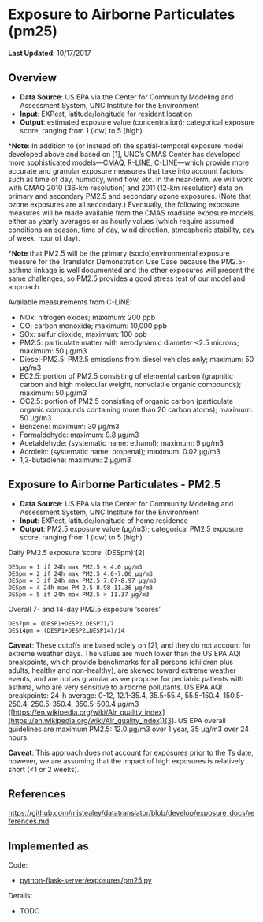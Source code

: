# Exposure to Airborne Particulates (pm25)

**Last Updated**: 10/17/2017

## Overview

- **Data Source**: US EPA via the Center for Community Modeling and Assessment System, UNC Institute for the Environment 
- **Input**: EXPest, latitude/longitude for resident location
- **Output**: estimated exposure value (concentration); categorical exposure score, ranging from 1 (low) to 5 (high)

***Note**: In addition to (or instead of) the spatial-temporal exposure model developed above and based on [1], UNC’s CMAS Center has developed more sophisticated models—[CMAQ, R-LINE, C-LINE](https://github.com/RENCI/nih-exposures-api/blob/master/exposure-docs/RLINE-CLINE-CMAQ-Models.md)—which provide more accurate and granular exposure measures that take into account factors such as time of day, humidity, wind flow, etc. In the near-term, we will work with CMAQ 2010 (36-km resolution) and 2011 (12-km resolution) data on primary and secondary PM2.5 and secondary ozone exposures. (Note that ozone exposures are all secondary.) Eventually, the following exposure measures will be made available from the CMAS roadside exposure models, either as yearly averages or as hourly values (which require assumed conditions on season, time of day, wind direction, atmospheric stability, day of week, hour of day).  

***Note** that PM2.5 will be the primary (socio)environmental exposure measure for the Translator Demonstration Use Case because the PM2.5-asthma linkage is well documented and the other exposures will present the same challenges, so PM2.5 provides a good stress test of our model and approach.

Available measurements from C-LINE:

- NOx: nitrogen oxides; maximum: 200 ppb
- CO: carbon monoxide; maximum: 10,000 ppb
- SOx: sulfur dioxide; maximum: 100 ppb
- PM2.5: particulate matter with aerodynamic diameter <2.5 microns; maximum: 50 μg/m3
- Diesel-PM2.5: PM2.5 emissions from diesel vehicles only; maximum: 50 μg/m3
- EC2.5: portion of PM2.5 consisting of elemental carbon (graphitic carbon and high molecular weight, nonvolatile organic compounds); maximum: 50 μg/m3
- OC2.5: portion of PM2.5 consisting of organic carbon (particulate organic compounds containing more than 20 carbon atoms); maximum: 50 μg/m3
- Benzene: maximum: 30 μg/m3
- Formaldehyde: maximum: 9.8 μg/m3
- Acetaldehyde: (systematic name: ethanol); maximum: 9 μg/m3
- Acrolein: (systematic name: propenal); maximum: 0.02 μg/m3
- 1,3-butadiene: maximum: 2 μg/m3

## Exposure to Airborne Particulates - PM2.5

- **Data Source**: US EPA via the Center for Community Modeling and Assessment System, UNC Institute for the Environment
- **Input**: EXPest, latitude/longitude of home residence
- **Output**: PM2.5 exposure value (μg/m3); categorical PM2.5 exposure score, ranging from 1 (low) to 5 (high)

Daily PM2.5 exposure ‘score’ (DESpm):[2]

```
DESpm = 1 if 24h max PM2.5 < 4.0 μg/m3
DESpm = 2 if 24h max PM2.5 4.0-7.06 μg/m3
DESpm = 3 if 24h max PM2.5 7.07-8.97 μg/m3
DESpm = 4 24h max PM 2.5 8.98-11.36 μg/m3
DESpm = 5 if 24h max PM2.5 > 11.37 μg/m3
```

Overall 7- and 14-day PM2.5 exposure ‘scores’

```
DES7pm = (DESP1+DESP2…DESP7)/7
DES14pm = (DESP1+DESP2…DESP14)/14
```

**Caveat**: These cutoffs are based solely on [2], and they do not account for extreme weather days. The values are much lower than the US EPA AQI breakpoints, which provide benchmarks for all persons (children plus adults, healthy and non-healthy), are skewed toward extreme weather events, and are not as granular as we propose for pediatric patients with asthma, who are very sensitive to airborne pollutants. US EPA AQI breakpoints: 24-h average: 0-12, 12.1-35.4, 35.5-55.4, 55.5-150.4, 150.5-250.4, 250.5-350.4, 350.5-500.4 μg/m3 ([https://en.wikipedia.org/wiki/Air_quality_index](https://en.wikipedia.org/wiki/Air_quality_index))[3]. US EPA overall guidelines are maximum PM2.5:  12.0 μg/m3 over 1 year, 35 μg/m3 over 24 hours.

**Caveat**: This approach does not account for exposures prior to the Ts date, however, we are assuming that the impact of high exposures is relatively short (<1 or 2 weeks).

## References
https://github.com/mjstealey/datatranslator/blob/develop/exposure_docs/references.md

## Implemented as

Code: 

- [python-flask-server/exposures/pm25.py](../python-flask-server/exposures/pm25.py)

Details:

- TODO

